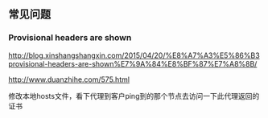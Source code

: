常见问题
------


### Provisional headers are shown
http://blog.xinshangshangxin.com/2015/04/20/%E8%A7%A3%E5%86%B3provisional-headers-are-shown%E7%9A%84%E8%BF%87%E7%A8%8B/

http://www.duanzhihe.com/575.html

修改本地hosts文件，看下代理到客户ping到的那个节点去访问一下此代理返回的证书
